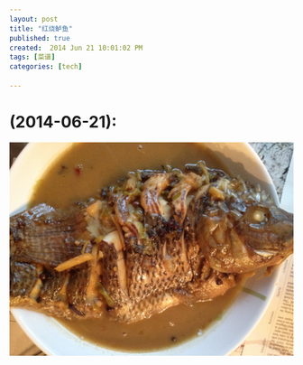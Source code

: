```yaml
---
layout: post
title: "红烧鲈鱼"
published: true
created:  2014 Jun 21 10:01:02 PM
tags: [菜谱]
categories: [tech]

---
```



# (2014-06-21):

![hongshao-luyu-bass-in-soy-sauce](/images/caipu-recipe/hongshao-luyu-bass-in-soy-sauce.jpg "hongshao-luyu-bass-in-soy-sauce.jpg")

